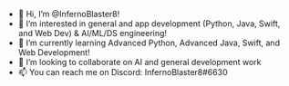- 👋 Hi, I’m @InfernoBlaster8!
- 👀 I’m interested in general and app development (Python, Java, Swift, and Web Dev) & AI/ML/DS engineering!
- 🌱 I’m currently learning Advanced Python, Advanced Java, Swift, and Web Development!
- 💞️ I’m looking to collaborate on AI and general development work
- 📫 You can reach me on Discord: InfernoBlaster8#6630

<!---
InfernoBlaster8/InfernoBlaster8 is a ✨ special ✨ repository because its `README.md` (this file) appears on your GitHub profile.
You can click the Preview link to take a look at your changes.
--->
